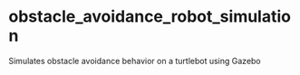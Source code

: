 # obstacle_avoidance_robot_simulation
Simulates obstacle avoidance behavior on a turtlebot using Gazebo
